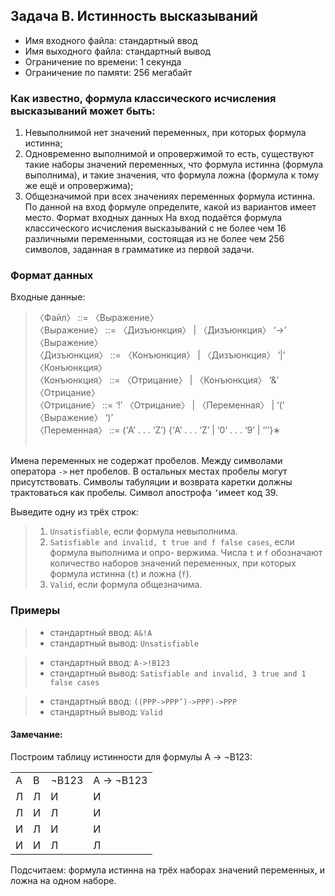 ## Задача B. Истинность высказываний
- Имя входного файла: стандартный ввод
- Имя выходного файла: стандартный вывод
- Ограничение по времени: 1 секунда
- Ограничение по памяти: 256 мегабайт
### Как известно, формула классического исчисления высказываний может быть:
1. Невыполнимой нет значений переменных, при которых формула истинна;
2. Одновременно выполнимой и опровержимой   то есть, существуют такие наборы значений
   переменных, что формула истинна (формула выполнима), и такие значения, что формула
   ложна (формула к тому же ещё и опровержима);
3. Общезначимой при всех значениях переменных формула истинна.
   По данной на вход формуле определите, какой из вариантов имеет место.
   Формат входных данных
   На вход подаётся формула классического исчисления высказываний с не более чем 16 различными
   переменными, состоящая из не более чем 256 символов, заданная в грамматике из первой задачи.

### Формат данных
   Входные данные:

   >〈Файл〉 ::= 〈Выражение〉<br>
   〈Выражение〉 ::= 〈Дизъюнкция〉 | 〈Дизъюнкция〉 ‘->’ 〈Выражение〉<br>
   〈Дизъюнкция〉 ::= 〈Конъюнкция〉 | 〈Дизъюнкция〉 ‘|’ 〈Конъюнкция〉<br>
   〈Конъюнкция〉 ::= 〈Отрицание〉 | 〈Конъюнкция〉 ‘&’ 〈Отрицание〉<br>
   〈Отрицание〉 ::= ‘!’ 〈Отрицание〉 | 〈Переменная〉 | ‘(’ 〈Выражение〉 ‘)’ <br>
   〈Переменная〉 ::= (‘A’ . . . ‘Z’) {‘A’ . . . ‘Z’ | ‘0’ . . . ‘9’ | ‘’’}∗ <br><br>

   Имена переменных не содержат пробелов. Между символами оператора ```->``` нет пробелов. В
   остальных местах пробелы могут присутствовать. Символы табуляции и возврата каретки должны
   трактоваться как пробелы. Символ апострофа ```’```имеет код 39.

   Выведите одну из трёх строк:

   >1. ```Unsatisfiable```, если формула невыполнима.
   >2. ```Satisfiable and invalid, t true and f false cases```, если формула выполнима и опро-
         вержима. Числа ```t``` и ```f``` обозначают количество наборов значений переменных, при которых
         формула истинна (```t```) и ложна (```f```).
   >3. ```Valid```, если формула общезначима.
   > 
### Примеры
   >- стандартный ввод: ```A&!A```
   >- стандартный вывод: ```Unsatisfiable```
   
   >- стандартный ввод: ```A->!B123```
   >- стандартный вывод: ```Satisfiable and invalid, 3 true and 1 false cases```

   >- стандартный ввод: ```((PPP->PPP’)->PPP)->PPP```
   >- стандартный вывод: ```Valid```
   

#### Замечание:
   Построим таблицу истинности для формулы A → ¬B123:
   <table>
   <tr> <td>A</td> <td>B</td> <td>¬B123</td> <td>A → ¬B123</td> </tr>
   <tr> <td>Л</td> <td>Л</td> <td>И</td> <td>И</td></tr>
   <tr> <td>Л</td> <td>И</td> <td>Л</td> <td>И</td></tr>
   <tr> <td>И</td> <td>Л</td> <td>И</td> <td>И</td></tr>
   <tr> <td>И</td> <td>И</td> <td>Л</td> <td>Л</td></tr>
   </table>
   Подсчитаем: формула истинна на трёх наборах значений переменных, и ложна на одном наборе.
